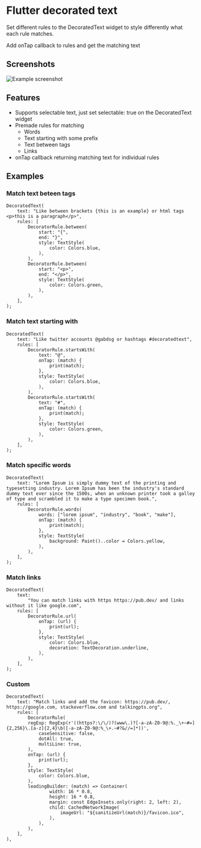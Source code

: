 
# Flutter decorated text

Set different rules to the DecoratedText widget to style differently what each rule matches.

Add onTap callback to rules and get the matching text

## Screenshots

![Example screenshot](https://user-images.githubusercontent.com/748029/121573747-f8054000-c9fb-11eb-9f70-4623c66b9543.png)


## Features

- Supports selectable text, just set selectable: true on the DecoratedText widget
- Premade rules for matching
    - Words
    - Text starting with some prefix
    - Text between tags
    - Links
- onTap callback returning matching text for individual rules
  
## Examples

### Match text beteen tags
```
DecoratedText(
    text: "Like between brackets {this is an example} or html tags <p>this is a paragraph</p>",
    rules: [
        DecoratorRule.between(
            start: "{",
            end: "}",
            style: TextStyle(
                color: Colors.blue,
            ),
        ),
        DecoratorRule.between(
            start: "<p>",
            end: "</p>",
            style: TextStyle(
                color: Colors.green,
            ),
        ),
    ],
);
```

### Match text starting with
```
DecoratedText(
    text: "Like twitter accounts @gabdsg or hashtags #decoratedtext",
    rules: [
        DecoratorRule.startsWith(
            text: "@",
            onTap: (match) {
                print(match);
            },
            style: TextStyle(
                color: Colors.blue,
            ),
        ),
        DecoratorRule.startsWith(
            text: "#",
            onTap: (match) {
                print(match);
            },
            style: TextStyle(
                color: Colors.green,
            ),
        ),
    ],
);
```

### Match specific words
```
DecoratedText(
    text: "Lorem Ipsum is simply dummy text of the printing and typesetting industry. Lorem Ipsum has been the industry's standard dummy text ever since the 1500s, when an unknown printer took a galley of type and scrambled it to make a type specimen book.",
    rules: [
        DecoratorRule.words(
            words: ["lorem ipsum", "industry", "book", "make"],
            onTap: (match) {
                print(match);
            },
            style: TextStyle(
                background: Paint()..color = Colors.yellow,
            ),
        ),
    ],
);
```

### Match links
```
DecoratedText(
    text:
        "You can match links with https https://pub.dev/ and links without it like google.com",
    rules: [
        DecoratorRule.url(
            onTap: (url) {
                print(url);
            },
            style: TextStyle(
                color: Colors.blue,
                decoration: TextDecoration.underline,
            ),
        ),
    ],
);
```

### Custom
```
DecoratedText(
    text: "Match links and add the favicon: https://pub.dev/, https://google.com, stackoverflow.com and talkingpts.org",
    rules: [
        DecoratorRule(
        regExp: RegExp(r'((https?:\/\/)?(www\.)?[-a-zA-Z0-9@:%._\+~#=]{2,256}\.[a-z]{2,4}\b([-a-zA-Z0-9@:%_\+.~#?&//=]*))',
            caseSensitive: false,
            dotAll: true,
            multiLine: true,
        ),
        onTap: (url) {
            print(url);
        },
        style: TextStyle(
            color: Colors.blue,
        ),
        leadingBuilder: (match) => Container(
                width: 16 * 0.8,
                height: 16 * 0.8,
                margin: const EdgeInsets.only(right: 2, left: 2),
                child: CachedNetworkImage(
                    imageUrl: "${sanitizeUrl(match)}/favicon.ico",
                ),
            ),
        ),
    ],
),
```